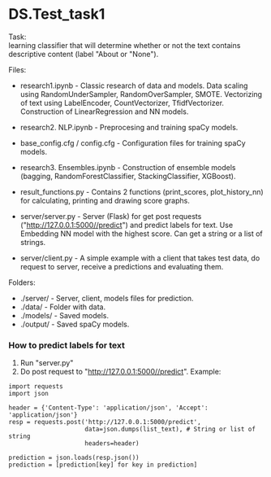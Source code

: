 # DS.Test_task1
Task: <br>
learning classifier that will determine whether or not the text contains descriptive content (label "About or "None").

Files: <br>
* research1.ipynb - Classic research of data and models. Data scaling using RandomUnderSampler, RandomOverSampler, SMOTE. Vectorizing of text using LabelEncoder, CountVectorizer, TfidfVectorizer. Construction of LinearRegression and NN models.
* research2. NLP.ipynb - Preprocesing and training spaCy models.
* base_config.cfg / config.cfg - Configuration files for training spaCy models.
* research3. Ensembles.ipynb - Construction of ensemble models (bagging, RandomForestClassifier, StackingClassifier, XGBoost).
* result_functions.py - Contains 2 functions (print_scores, plot_history_nn) for calculating, printing and drawing score graphs.

* server/server.py - Server (Flask) for get post requests ("http://127.0.0.1:5000//predict") and predict labels for text. Use Embedding NN model with the highest score. Can get a string or a list of strings.
* server/client.py - A simple example with a client that takes test data, do request to server, receive a predictions and evaluating them. <br>

Folders:<br>
* ./server/ - Server, client, models files for prediction.
* ./data/ - Folder with data.<br>
* ./models/ - Saved models.<br>
* ./output/ - Saved spaCy models.<br>

### How to predict labels for text
1. Run "server.py"
2. Do post request to "http://127.0.0.1:5000//predict". Example:

```
import requests
import json

header = {'Content-Type': 'application/json', 'Accept': 'application/json'}
resp = requests.post('http://127.0.0.1:5000/predict',
                     data=json.dumps(list_text), # String or list of string
                     headers=header)
                     
prediction = json.loads(resp.json())
prediction = [prediction[key] for key in prediction]
```

